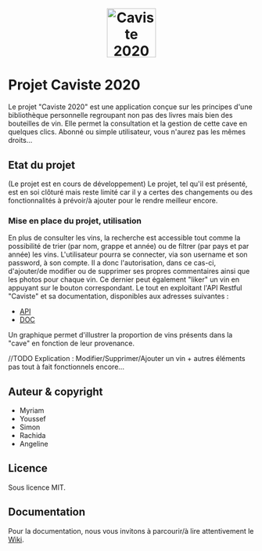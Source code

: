 <h1 align="center">
    <a href="index.html"><img src="https://github.com/simsolden/jsProject/logo/vin.png" alt="Caviste 2020" width="100"></a>
    <br>
</h1>
 
# Projet Caviste 2020

Le projet "Caviste 2020" est une application conçue sur les principes d'une bibliothèque personnelle regroupant non pas des livres mais bien des bouteilles de vin.
Elle permet la consultation et la gestion de cette cave en quelques clics.
Abonné ou simple utilisateur, vous n'aurez pas les mêmes droits...

## Etat du projet
(Le projet est en cours de développement) Le projet, tel qu'il est présenté, est en soi clôturé mais reste limité car il y a certes des changements ou des fonctionnalités à prévoir/à ajouter pour le rendre meilleur encore. 

### Mise en place du projet, utilisation
En plus de consulter les vins, la recherche est accessible tout comme la possibilité de trier (par nom, grappe et année) ou de filtrer (par pays et par année) les vins. L'utilisateur pourra se connecter, via son username et son password, à son compte. Il a donc l'autorisation, dans ce cas-ci, d'ajouter/de modifier ou de supprimer ses propres commentaires ainsi que les photos pour chaque vin. Ce dernier peut également "liker" un vin en appuyant sur le bouton correspondant. Le tout en exploitant l'API Restful "Caviste" et sa documentation, disponibles aux adresses suivantes : <br/>
- [API](http://cruth.phpnet.org/epfc/caviste/public/index.php/api/wines/) <br/>
- [DOC](http://cruth.phpnet.org/epfc/caviste/public/index.php)

Un graphique permet d'illustrer la proportion de vins présents dans la "cave" en fonction de leur provenance.

//TODO
Explication : Modifier/Supprimer/Ajouter un vin + autres éléments pas tout à fait fonctionnels encore...

## Auteur & copyright
- Myriam
- Youssef
- Simon
- Rachida
- Angeline

## Licence
Sous licence MIT.


## Documentation
Pour la documentation, nous vous invitons à parcourir/à lire attentivement le [Wiki](https://github.com/simsolden/jsProject/wiki).


